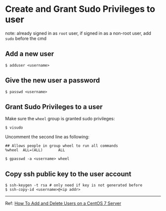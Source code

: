 # Create and Grant Sudo Privileges to user

note: already signed in as `root` user, if signed in as a non-root user, add `sudo` before the cmd

## Add a new user

```
$ adduser <username>
```

## Give the new user a password

```
$ passwd <username>
```

## Grant Sudo Privileges to a user

Make sure the `wheel` group is granted sudo privileges:

```
$ visudo
```

Uncomment the second line as following:

```
## Allows people in group wheel to run all commands
%wheel  ALL=(ALL)       ALL
```

```
$ gpasswd -a <username> wheel
```

## Copy ssh public key to the user account

```
$ ssh-keygen -t rsa # only need if key is not generated before
$ ssh-copy-id <username>@<ip addr>
```

---

Ref: [How To Add and Delete Users on a CentOS 7 Server](https://www.digitalocean.com/community/tutorials/how-to-add-and-delete-users-on-a-centos-7-server)
